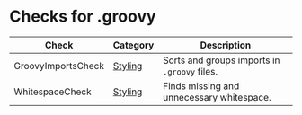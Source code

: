 # Checks for .groovy

Check | Category | Description
----- | -------- | -----------
GroovyImportsCheck | [Styling](styling_checks.markdown#styling-checks) | Sorts and groups imports in `.groovy` files. |
WhitespaceCheck | [Styling](styling_checks.markdown#styling-checks) | Finds missing and unnecessary whitespace. |